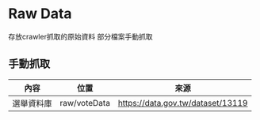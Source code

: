 # Raw Data

存放crawler抓取的原始資料 部分檔案手動抓取

## 手動抓取

| 內容       | 位置         | 來源                              |
| ---------- | ------------ | --------------------------------- |
| 選舉資料庫 | raw/voteData | https://data.gov.tw/dataset/13119 |
